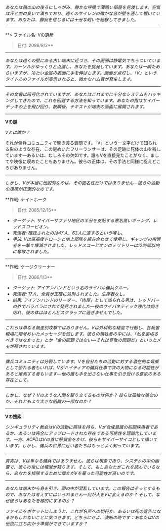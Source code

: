 _あなたは箱の山の後ろにしゃがみ、静かな呼吸で薄暗い部屋を見渡します。空気は汗と血の臭いで満ちており、遠くのサイレンの微かな音が壁を通して響いています。あなたは、静寂を信じるには十分な戦いを経験してきました。_

---

\*\*> ファイル名: Vの遺産

> 日付: 2086/9/2\*\*

---

_あなたは遠くの壁にある古い端末に近づき、その画面は静電気でちらついています。カーソルがゆっくりと点滅し、あなたを挑発しています。あなたは一瞬ためらいますが、冷たい金属の表面に手を伸ばします。画面が点灯し、「V」というタイトルのファイルが表示されると、微かなハム音が発生します。_

---

_その文書は暗号化されていますが、あなたはこれまでに十分なシステムをハッキングしてきたので、これを回避する方法を知っています。あなたの指はサイバーデッキの上を飛び回り、数瞬後、テキストが端末の画面に展開されます。_

---

**Vの謎**

_Vとは誰か？_

それが傭兵コミュニティで響き渡る質問です。「V」という一文字だけで知られる影のような存在、この謎めいたフリーランサーは、その足跡に死体の山を残しています—あるいは、むしろその欠如です。誰もVを直接見たことがなく、ましてや映像に収めたこともありません。彼らの正体は、その手法と同様に捉えどころがありません。

---

_しかし、Vが本当に伝説的なのは、その匿名性だけではありません—彼らの活動の規模が圧倒的なのです。_

\*\*作戦: ナイトホーク

> 日付: 2085/12/15\*\*

- _ターゲット: サイバーサファリ地区の半分を支配する悪名高いギャング、レッドスコーピオン。_
- _死傷者: 確認されたのは47人、63人に達するという噂も。_
- _手法: Vは高高度ドローンと地上部隊を組み合わせて使用し、ギャングの指導者を一撃で壊滅させました。レッドスコーピオンのテリトリーは12時間以内に奪取されました。_

---

\*\*作戦: ケージクリーナー

> 日付: 2086/1/3\*\*

- _ターゲット: アイアンハンドという名のライバル傭兵クルー。_
- _死傷者: 17人、全員が正確に処刑されました。生存者なし。_
- _結果: アイアンハンドのリーダー、「肉屋」として知られる男は、レッドバーの外でバラバラにされて発見されました—彼のサイバネティック強化は焼き切れ、彼の体はほとんどスクラップに過ぎませんでした。_

---

_これらは単なる無差別攻撃ではありません。Vは外科的な精度で行動し、各殺害現場に暗号めいたメッセージを残します。彼らの犠牲者の中には、「私を裏切るべきではなかった」とか「金の問題ではない—それは尊敬の問題だ」といったメモが残されています。_

---

_傭兵コミュニティは分裂しています。Vを自分たちの活動に対する潜在的な脅威として恐れる者もいれば、Vがハイティアの傭兵仕事で次の大物になる可能性があると推測する者もいます—他の誰も手を出さない仕事を引き受ける意欲のある存在として。_

---

_しかし、なぜ？ Vのような人間を駆り立てるものは何か？ 彼らは孤独な狼なのか、それともより大きな組織の一部なのか？_

---

**Vの捜索**

_シンギュラリティ教会はVの活動に興味を持ち、Vが合成意識の初期採用者であるか、あるいは完全にアップロードされた存在である可能性を理論化しています。一方、ACPDはVの首に懸賞金をかけ、彼らをサイバーサイコとして描いています。しかし、傭兵の世界に近い者たちはもっとよく知っています。_

---

_真実は、Vは単なる傭兵ではありません。彼らは現象であり、システムの中の幽霊で、彼らの後には壊滅が残ります。そして、もしあなたがこれを読んでいるなら、あなたを排除するために誰かがVを雇った可能性が高いのです。_

---

_あなたは端末から身を引き、頭の中が混乱しています。この報告はぞっとするもので、あなたは考えずにはいられません—何が人をVに変えるのか？ そして、なぜ彼らはあなたを標的にするのか？_

_ファイルをポケットにしまうと、これが名声への切符か、あるいは死の宣告になるかもしれないことに気づきます。どちらにせよ、決断の時です：あなたはVの伝説に立ち向かう準備ができていますか？_

